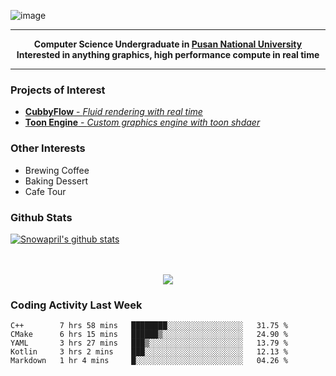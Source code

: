 ![image](https://user-images.githubusercontent.com/24654975/122706556-2ce28400-d293-11eb-86ee-22b9ba640f2b.png)


---

<p align="center">
  <strong>
    Computer Science Undergraduate in <a href="https://pusan.ac.kr/">Pusan National University</a>
    <br>
    Interested in anything graphics, high performance compute in real time
  </strong>
</p>

---

### Projects of Interest

* [**CubbyFlow** - *Fluid rendering with real time*](https://github.com/utilforever/CubbyFlow)
* [**Toon Engine** - *Custom graphics engine with toon shdaer*](https://github.com/Snowapril/ToonEngine)

### Other Interests

* Brewing Coffee
* Baking Dessert 
* Cafe Tour

### Github Stats
 
[![Snowapril's github stats](https://github-readme-stats.vercel.app/api?username=Snowapril&hide_title=true&hide_border=true&show_icons=true&include_all_commits=true&count_private=true)](https://github.com/Snowapril)

<p align="center">
    <br><br>
    <a href="https://snowapril.github.io"><img src="https://img.shields.io/badge/website-snowapril.github.io-red?style=for-the-badge"></a>
</p>

### Coding Activity Last Week

<!--START_SECTION:waka-->
```text
C++        7 hrs 58 mins   ████████░░░░░░░░░░░░░░░░░   31.75 % 
CMake      6 hrs 15 mins   ██████▒░░░░░░░░░░░░░░░░░░   24.90 % 
YAML       3 hrs 27 mins   ███▒░░░░░░░░░░░░░░░░░░░░░   13.79 % 
Kotlin     3 hrs 2 mins    ███░░░░░░░░░░░░░░░░░░░░░░   12.13 % 
Markdown   1 hr 4 mins     █░░░░░░░░░░░░░░░░░░░░░░░░   04.26 % 
```
<!--END_SECTION:waka-->
